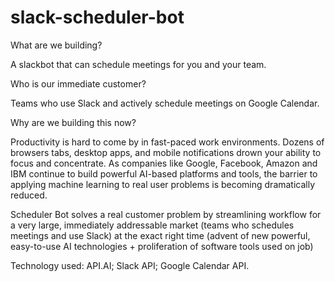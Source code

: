# slack-scheduler-bot

What are we building?

A slackbot that can schedule meetings for you and your team. 

Who is our immediate customer? 

Teams who use Slack and actively schedule meetings on Google Calendar. 

Why are we building this now? 

Productivity is hard to come by in fast-paced work environments. Dozens of browsers tabs, desktop apps,  and mobile notifications drown your ability to focus and concentrate. As companies like Google, Facebook, Amazon and IBM continue to build powerful AI-based platforms and tools, the barrier to applying machine learning to real user problems is becoming dramatically reduced. 

Scheduler Bot solves a real customer problem by streamlining workflow for a very large, immediately addressable market (teams who schedules meetings and use Slack) at the exact right time (advent of new powerful, easy-to-use AI technologies + proliferation of software tools used on job)

Technology used: API.AI; Slack API; Google Calendar API.
